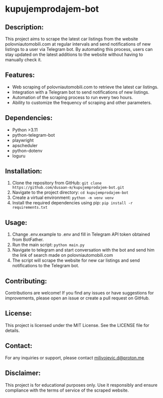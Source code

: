 # kupujemprodajem-bot

## Description:

This project aims to scrape the latest car listings from the website polovniautomobili.com at regular intervals and send
notifications of new listings to a user via Telegram bot. By automating this process, users can stay updated on the
latest additions to the website without having to manually check it.

## Features:

- Web scraping of polovniautomobili.com to retrieve the latest car listings.
- Integration with a Telegram bot to send notifications of new listings.
- Automation of the scraping process to run every two hours.
- Ability to customize the frequency of scraping and other parameters.

## Dependencies:

- Python >3.11
- python-telegram-bot
- playwright
- apscheduler
- python-dotenv
- loguru

## Installation:

1. Clone the repository from GitHub: `git clone https://github.com/dusaan-m/kupujemprodajem-bot.git`
2. Navigate to the project directory: `cd kupujemprodajem-bot`
3. Create a virtual environment: `python -m venv venv`
4. Install the required dependencies using pip: `pip install -r requirements.txt`

## Usage:

1. Change .env.example to .env and fill in Telegram API token obtained from BotFather.
2. Run the main script: `python main.py`
3. Navigate to telegram and start conversation with the bot and send him the link of search made on
   polovniautomobili.com
4. The script will scrape the website for new car listings and send notifications to the Telegram bot.

## Contributing:

Contributions are welcome! If you find any issues or have suggestions for improvements, please open an issue or create a
pull request on GitHub.

## License:

This project is licensed under the MIT License. See the LICENSE file for details.

## Contact:

For any inquiries or support, please contact [milivojevic.d@proton.me](mailto:milivojevic.d@proton.me)

## Disclaimer:

This project is for educational purposes only. Use it responsibly and ensure compliance with the terms of service of the
scraped website.
